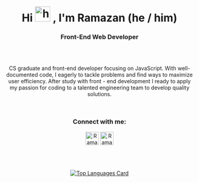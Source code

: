 <h1 align="center">
  Hi 
  <img src="https://user-images.githubusercontent.com/1303154/88677602-1635ba80-d120-11ea-84d8-d263ba5fc3c0.gif" height="40px" alt="hi">
  , I'm Ramazan (he / him)
</h1>

<h3 align="center">Front-End Web Developer</h3><br>

<br>

<p align="center">CS graduate and front-end developer focusing on JavaScript. With well-documented code, I eagerly to
tackle problems and find ways to maximize user efficiency. After study with front - end development I
ready to apply my passion for coding to a talented engineering team to develop quality solutions.
</p>

<br>

<div align="center">
  
  <h3>Connect with me:</h3>

[<img alt="Ramazan Nastakalov | LinkedIn" width="35px" src="https://camo.githubusercontent.com/c8a9c5b414cd812ad6a97a46c29af67239ddaeae08c41724ff7d945fb4c047e5/68747470733a2f2f6564656e742e6769746875622e696f2f537570657254696e7949636f6e732f696d616765732f7376672f6c696e6b6564696e2e737667" />][linkedin]
<a href="mailto:nastakalow@gmail.com"><img  alt="Ramazan Nastkalov | Gmail" width="35px" src="https://camo.githubusercontent.com/4a3dd8d10a27c272fd04b2ce8ed1a130606f95ea6a76b5e19ce8b642faa18c27/68747470733a2f2f6564656e742e6769746875622e696f2f537570657254696e7949636f6e732f696d616765732f7376672f676d61696c2e737667" />

<div>
  
  [linkedin]: https://az.linkedin.com/in/ramazan-nastakalov-4286b220a

<div align="center">

<br > <br > 

![Top Languages Card](https://github-readme-stats.vercel.app/api/top-langs/?username=nastakalow&theme=graywhite&layout=compact&langs_count=3)

<div>
